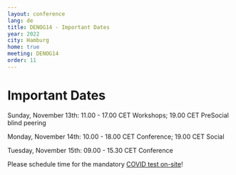 ```yaml
---
layout: conference
lang: de
title: DENOG14 - Important Dates
year: 2022
city: Hamburg
home: true
meeting: DENOG14
order: 11
---
```


# Important Dates

Sunday, November 13th: 11.00 - 17.00 CET Workshops; 19.00 CET PreSocial blind peering

Monday, November 14th: 10.00 - 18.00 CET Conference; 19.00 CET Social

Tuesday, November 15th: 09.00 - 15.30 CET Conference

Please schedule time for the mandatory <a href="covid_test.html">COVID test on-site</a>! 

